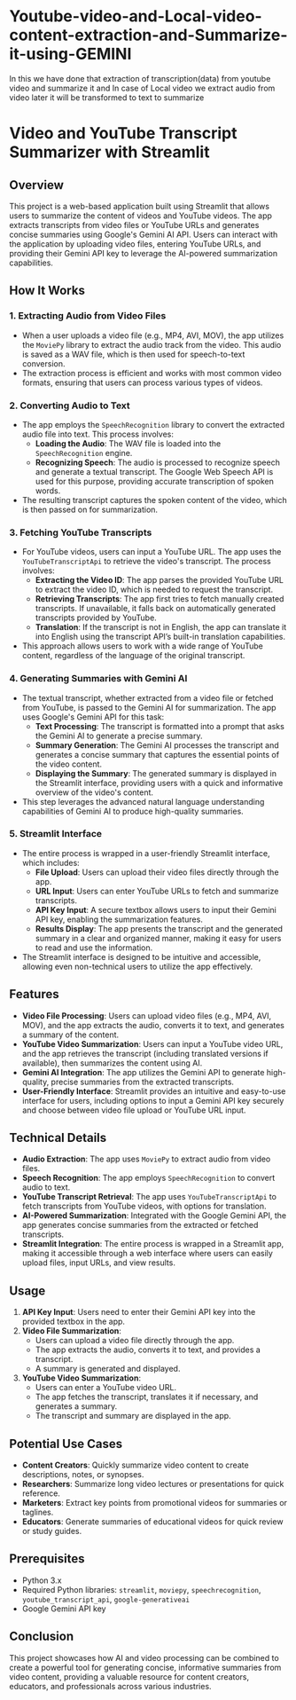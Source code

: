 # Youtube-video-and-Local-video-content-extraction-and-Summarize-it-using-GEMINI
In this we have done that extraction of transcription(data) from youtube video and summarize it and In case of Local video we extract audio from video later it will be transformed to text to summarize

# Video and YouTube Transcript Summarizer with Streamlit

## Overview
This project is a web-based application built using Streamlit that allows users to summarize the content of videos and YouTube videos. The app extracts transcripts from video files or YouTube URLs and generates concise summaries using Google's Gemini AI API. Users can interact with the application by uploading video files, entering YouTube URLs, and providing their Gemini API key to leverage the AI-powered summarization capabilities.


## How It Works

### 1. Extracting Audio from Video Files
   - When a user uploads a video file (e.g., MP4, AVI, MOV), the app utilizes the `MoviePy` library to extract the audio track from the video. This audio is saved as a WAV file, which is then used for speech-to-text conversion.
   - The extraction process is efficient and works with most common video formats, ensuring that users can process various types of videos.

### 2. Converting Audio to Text
   - The app employs the `SpeechRecognition` library to convert the extracted audio file into text. This process involves:
     - **Loading the Audio**: The WAV file is loaded into the `SpeechRecognition` engine.
     - **Recognizing Speech**: The audio is processed to recognize speech and generate a textual transcript. The Google Web Speech API is used for this purpose, providing accurate transcription of spoken words.
   - The resulting transcript captures the spoken content of the video, which is then passed on for summarization.

### 3. Fetching YouTube Transcripts
   - For YouTube videos, users can input a YouTube URL. The app uses the `YouTubeTranscriptApi` to retrieve the video's transcript. The process involves:
     - **Extracting the Video ID**: The app parses the provided YouTube URL to extract the video ID, which is needed to request the transcript.
     - **Retrieving Transcripts**: The app first tries to fetch manually created transcripts. If unavailable, it falls back on automatically generated transcripts provided by YouTube.
     - **Translation**: If the transcript is not in English, the app can translate it into English using the transcript API’s built-in translation capabilities.
   - This approach allows users to work with a wide range of YouTube content, regardless of the language of the original transcript.

### 4. Generating Summaries with Gemini AI
   - The textual transcript, whether extracted from a video file or fetched from YouTube, is passed to the Gemini AI for summarization. The app uses Google's Gemini API for this task:
     - **Text Processing**: The transcript is formatted into a prompt that asks the Gemini AI to generate a precise summary.
     - **Summary Generation**: The Gemini AI processes the transcript and generates a concise summary that captures the essential points of the video content.
     - **Displaying the Summary**: The generated summary is displayed in the Streamlit interface, providing users with a quick and informative overview of the video's content.
   - This step leverages the advanced natural language understanding capabilities of Gemini AI to produce high-quality summaries.

### 5. Streamlit Interface
   - The entire process is wrapped in a user-friendly Streamlit interface, which includes:
     - **File Upload**: Users can upload their video files directly through the app.
     - **URL Input**: Users can enter YouTube URLs to fetch and summarize transcripts.
     - **API Key Input**: A secure textbox allows users to input their Gemini API key, enabling the summarization features.
     - **Results Display**: The app presents the transcript and the generated summary in a clear and organized manner, making it easy for users to read and use the information.
   - The Streamlit interface is designed to be intuitive and accessible, allowing even non-technical users to utilize the app effectively.


## Features
- **Video File Processing**: Users can upload video files (e.g., MP4, AVI, MOV), and the app extracts the audio, converts it to text, and generates a summary of the content.
- **YouTube Video Summarization**: Users can input a YouTube video URL, and the app retrieves the transcript (including translated versions if available), then summarizes the content using AI.
- **Gemini AI Integration**: The app utilizes the Gemini API to generate high-quality, precise summaries from the extracted transcripts.
- **User-Friendly Interface**: Streamlit provides an intuitive and easy-to-use interface for users, including options to input a Gemini API key securely and choose between video file upload or YouTube URL input.

## Technical Details
- **Audio Extraction**: The app uses `MoviePy` to extract audio from video files.
- **Speech Recognition**: The app employs `SpeechRecognition` to convert audio to text.
- **YouTube Transcript Retrieval**: The app uses `YouTubeTranscriptApi` to fetch transcripts from YouTube videos, with options for translation.
- **AI-Powered Summarization**: Integrated with the Google Gemini API, the app generates concise summaries from the extracted or fetched transcripts.
- **Streamlit Integration**: The entire process is wrapped in a Streamlit app, making it accessible through a web interface where users can easily upload files, input URLs, and view results.

## Usage
1. **API Key Input**: Users need to enter their Gemini API key into the provided textbox in the app.
2. **Video File Summarization**:
   - Users can upload a video file directly through the app.
   - The app extracts the audio, converts it to text, and provides a transcript.
   - A summary is generated and displayed.
3. **YouTube Video Summarization**:
   - Users can enter a YouTube video URL.
   - The app fetches the transcript, translates it if necessary, and generates a summary.
   - The transcript and summary are displayed in the app.

## Potential Use Cases
- **Content Creators**: Quickly summarize video content to create descriptions, notes, or synopses.
- **Researchers**: Summarize long video lectures or presentations for quick reference.
- **Marketers**: Extract key points from promotional videos for summaries or taglines.
- **Educators**: Generate summaries of educational videos for quick review or study guides.

## Prerequisites
- Python 3.x
- Required Python libraries: `streamlit`, `moviepy`, `speechrecognition`, `youtube_transcript_api`, `google-generativeai`
- Google Gemini API key

## Conclusion
This project showcases how AI and video processing can be combined to create a powerful tool for generating concise, informative summaries from video content, providing a valuable resource for content creators, educators, and professionals across various industries.
